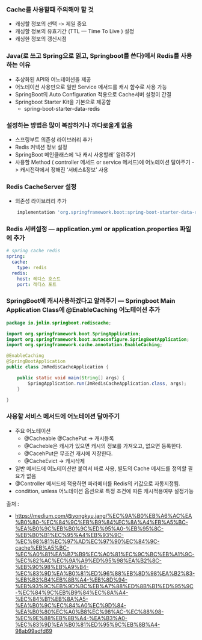 
### Cache를 사용할때 주의해야 할 것
 - 캐싱할 정보의 선택 -> 제일 중요
 - 캐싱할 정보의 유효기간 (TTL — Time To Live ) 설정
 - 캐싱한 정보의 갱신시점

### Java(로 쓰고 Spring으로 읽고, Springboot를 쓴다)에서 Redis를 사용하는 이유
 - 추상화된 API와 어노테이션을 제공
 - 어노테이션 사용만으로 일반 Service 메서드를 캐시 함수로 사용 가능
 - SpringBoot의 Auto Configuration 적용으로 Cache서버 설정이 간결
 - Springboot Starter Kit을 기본으로 제공함
    - spring-boot-starter-data-redis

### 설정하는 방법은 많이 복잡하거나 까다로울게 없음
 - 스프링부트 의존성 라이브러리 추가
 - Redis 커넥션 정보 설정
 - SpringBoot 메인클래스에 ‘나 캐시 사용할래’ 알려주기
 - 사용할 Method ( controller 메서드 or service 메서드)에 어노테이션 달아주기 -> 캐시전략에서 정해진 ‘서비스&정보’
사용


### Redis CacheServer 설정
- 의존성 라이브러리 추가

~~~groovy
    implementation 'org.springframework.boot:spring-boot-starter-data-redis'
~~~

### Redis 서버설정 — application.yml or application.properties 파일에 추가

~~~yaml
# spring cache redis
spring:
  cache:
    type: redis
  redis:
    host: 레디스 호스트
    port: 레디스 포트
~~~


### SpringBoot에 캐시사용하겠다고 알려주기 — Springboot Main Application Class에 @EnableCaching 어노테이션 추가

~~~java
package io.jmlim.springboot.rediscache;

import org.springframework.boot.SpringApplication;
import org.springframework.boot.autoconfigure.SpringBootApplication;
import org.springframework.cache.annotation.EnableCaching;

@EnableCaching
@SpringBootApplication
public class JmRedisCacheApplication {

    public static void main(String[] args) {
        SpringApplication.run(JmRedisCacheApplication.class, args);
    }

}
~~~


### 사용할 서비스 메서드에 어노테이션 달아주기
 - 주요 어노테이션
    - @Cacheable @CachePut -> 캐시등록
    - @Cacheble은 캐시가 있으면 캐시의 정보를 가져오고, 없으면 등록한다.
    - @CacehPut은 무조건 캐시에 저장한다.
    - @CacheEvict -> 캐시삭제
 - 일반 메서드에 어노테이션만 붙여서 바로 사용, 별도의 Cache 메서드를 정의할 필요가 없음
 - @Controller 메서드에 적용하면 파라메터를 Redis의 키값으로 자동지정됨.
 - condition, unless 어노테이션 옵션으로 특정 조건에 따른 캐시적용여부 설정가능


출처 : 
 - https://medium.com/@yongkyu.jang/%EC%9A%B0%EB%A6%AC%EA%B0%80-%EC%84%9C%EB%B9%84%EC%8A%A4%EB%A5%BC-%EA%B0%9C%EB%B0%9C%ED%95%A0-%EB%95%8C-%EB%B0%B1%EC%95%A4%EB%93%9C-%EC%98%81%EC%97%AD%EC%97%90%EC%84%9C-cache%EB%A5%BC-%EC%A0%81%EA%B7%B9%EC%A0%81%EC%9C%BC%EB%A1%9C-%EC%82%AC%EC%9A%A9%ED%95%98%EA%B2%8C-%EB%90%98%EB%A9%B4-%EC%83%9D%EA%B0%81%ED%96%88%EB%8D%98%EA%B2%83-%EB%B3%B4%EB%8B%A4-%EB%8D%94-%EB%93%9C%EB%9D%BC%EB%A7%88%ED%8B%B1%ED%95%9C-%EC%84%9C%EB%B9%84%EC%8A%A4-%EC%84%B1%EB%8A%A5-%EA%B0%9C%EC%84%A0%EC%9D%84-%EA%B0%80%EC%A0%B8%EC%98%AC-%EC%88%98-%EC%9E%88%EB%8B%A4-%EA%B3%A0-%EC%83%9D%EA%B0%81%ED%95%9C%EB%8B%A4-98ab99adfd69
